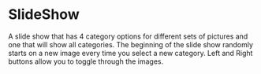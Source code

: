 # SlideShow
A slide show that has 4 category options for different sets of pictures and one that will show all categories. The beginning of the slide show randomly starts on a new image every time you select a new category.  Left and Right buttons allow you to toggle through the images.  
